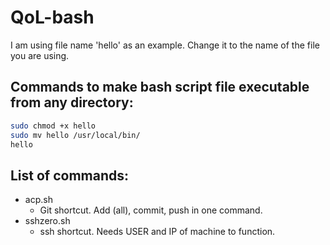 # QoL-bash
I am using file name 'hello' as an example. Change it to the name of the file you are using.

## Commands to make bash script file executable from any directory:

```bash
sudo chmod +x hello
sudo mv hello /usr/local/bin/
hello
```
## List of commands:
* acp.sh
  - Git shortcut. Add (all), commit, push in one command.
* sshzero.sh
  - ssh shortcut. Needs USER and IP of machine to function.
